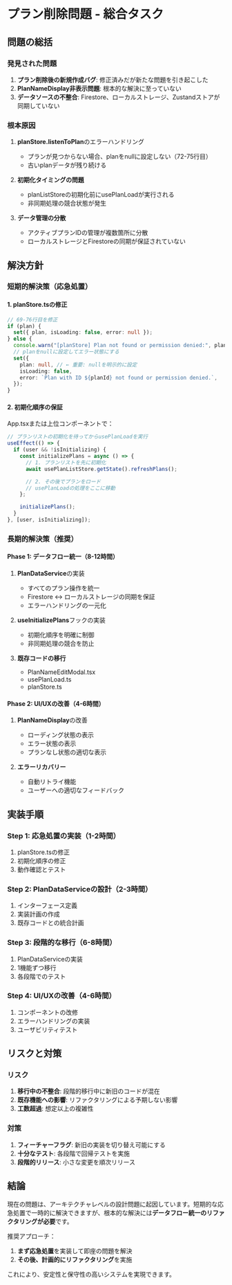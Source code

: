# プラン削除問題 - 総合タスク

## 問題の総括

### 発見された問題

1. **プラン削除後の新規作成バグ**: 修正済みだが新たな問題を引き起こした
2. **PlanNameDisplay非表示問題**: 根本的な解決に至っていない
3. **データソースの不整合**: Firestore、ローカルストレージ、Zustandストアが同期していない

### 根本原因

1. **planStore.listenToPlan**のエラーハンドリング
   - プランが見つからない場合、planをnullに設定しない（72-75行目）
   - 古いplanデータが残り続ける

2. **初期化タイミングの問題**
   - planListStoreの初期化前にusePlanLoadが実行される
   - 非同期処理の競合状態が発生

3. **データ管理の分散**
   - アクティブプランIDの管理が複数箇所に分散
   - ローカルストレージとFirestoreの同期が保証されていない

## 解決方針

### 短期的解決策（応急処置）

#### 1. planStore.tsの修正

```typescript
// 69-76行目を修正
if (plan) {
  set({ plan, isLoading: false, error: null });
} else {
  console.warn("[planStore] Plan not found or permission denied:", planId);
  // planをnullに設定してエラー状態にする
  set({
    plan: null, // ← 重要: nullを明示的に設定
    isLoading: false,
    error: `Plan with ID ${planId} not found or permission denied.`,
  });
}
```

#### 2. 初期化順序の保証

App.tsxまたは上位コンポーネントで：

```typescript
// プランリストの初期化を待ってからusePlanLoadを実行
useEffect(() => {
  if (user && !isInitializing) {
    const initializePlans = async () => {
      // 1. プランリストを先に初期化
      await usePlanListStore.getState().refreshPlans();

      // 2. その後でプランをロード
      // usePlanLoadの処理をここに移動
    };

    initializePlans();
  }
}, [user, isInitializing]);
```

### 長期的解決策（推奨）

#### Phase 1: データフロー統一（8-12時間）

1. **PlanDataService**の実装
   - すべてのプラン操作を統一
   - Firestore ↔ ローカルストレージの同期を保証
   - エラーハンドリングの一元化

2. **useInitializePlans**フックの実装
   - 初期化順序を明確に制御
   - 非同期処理の競合を防止

3. **既存コードの移行**
   - PlanNameEditModal.tsx
   - usePlanLoad.ts
   - planStore.ts

#### Phase 2: UI/UXの改善（4-6時間）

1. **PlanNameDisplay**の改善
   - ローディング状態の表示
   - エラー状態の表示
   - プランなし状態の適切な表示

2. **エラーリカバリー**
   - 自動リトライ機能
   - ユーザーへの適切なフィードバック

## 実装手順

### Step 1: 応急処置の実装（1-2時間）

1. planStore.tsの修正
2. 初期化順序の修正
3. 動作確認とテスト

### Step 2: PlanDataServiceの設計（2-3時間）

1. インターフェース定義
2. 実装計画の作成
3. 既存コードとの統合計画

### Step 3: 段階的な移行（6-8時間）

1. PlanDataServiceの実装
2. 1機能ずつ移行
3. 各段階でのテスト

### Step 4: UI/UXの改善（4-6時間）

1. コンポーネントの改修
2. エラーハンドリングの実装
3. ユーザビリティテスト

## リスクと対策

### リスク

1. **移行中の不整合**: 段階的移行中に新旧のコードが混在
2. **既存機能への影響**: リファクタリングによる予期しない影響
3. **工数超過**: 想定以上の複雑性

### 対策

1. **フィーチャーフラグ**: 新旧の実装を切り替え可能にする
2. **十分なテスト**: 各段階で回帰テストを実施
3. **段階的リリース**: 小さな変更を順次リリース

## 結論

現在の問題は、アーキテクチャレベルの設計問題に起因しています。短期的な応急処置で一時的に解決できますが、根本的な解決には**データフロー統一のリファクタリングが必要**です。

推奨アプローチ：

1. **まず応急処置**を実装して即座の問題を解決
2. **その後、計画的にリファクタリング**を実施

これにより、安定性と保守性の高いシステムを実現できます。
